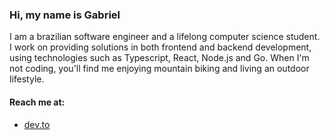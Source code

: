 ### Hi, my name is Gabriel

I am a brazilian software engineer and a lifelong computer science student.
I work on providing solutions in both frontend and backend development, using technologies such as Typescript, React, Node.js and Go.
When I'm not coding, you'll find me enjoying mountain biking and living an outdoor lifestyle.

#### Reach me at:

- <a href="https://dev.to/minortypo">dev.to</a>
